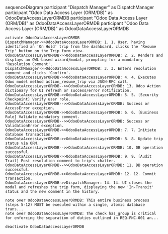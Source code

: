 sequenceDiagram
    participant "Dispatch Manager" as DispatchManager
    participant "Odoo Data Access Layer (ORM/DB)" as OdooDataAccessLayerORMDB
    participant "Odoo Data Access Layer (ORM/DB)" as OdooDataAccessLayerORMDB
    participant "Odoo Data Access Layer (ORM/DB)" as OdooDataAccessLayerORMDB

    activate OdooDataAccessLayerORMDB
    DispatchManager->>OdooDataAccessLayerORMDB: 1. 1. User, having identified an 'On Hold' trip from the dashboard, clicks the 'Resume Trip' button on the Trip form view.
    OdooDataAccessLayerORMDB->>OdooDataAccessLayerORMDB: 2. 2. Renders and displays an OWL-based wizard/modal, prompting for a mandatory 'Resolution Comment'.
    DispatchManager->>OdooDataAccessLayerORMDB: 3. 3. Enters resolution comment and clicks 'Confirm'.
    OdooDataAccessLayerORMDB->>OdooDataAccessLayerORMDB: 4. 4. Executes Odoo model method action_resume_trip via JSON-RPC call.
    OdooDataAccessLayerORMDB-->>OdooDataAccessLayerORMDB: 13. Odoo Action dictionary for UI refresh or success/error notification.
    OdooDataAccessLayerORMDB->>OdooDataAccessLayerORMDB: 5. 5. [Security Checkpoint] Verify user role.
    OdooDataAccessLayerORMDB-->>OdooDataAccessLayerORMDB: Success or AccessError exception.
    OdooDataAccessLayerORMDB->>OdooDataAccessLayerORMDB: 6. 6. [Business Rule] Validate mandatory comment.
    OdooDataAccessLayerORMDB-->>OdooDataAccessLayerORMDB: Success or ValidationError exception.
    OdooDataAccessLayerORMDB->>OdooDataAccessLayerORMDB: 7. 7. Initiate database transaction.
    OdooDataAccessLayerORMDB->>OdooDataAccessLayerORMDB: 8. 8. Update trip status via ORM.
    OdooDataAccessLayerORMDB-->>OdooDataAccessLayerORMDB: 10. DB operation successful.
    OdooDataAccessLayerORMDB->>OdooDataAccessLayerORMDB: 9. 9. [Audit Trail] Post resolution comment to trip's chatter.
    OdooDataAccessLayerORMDB-->>OdooDataAccessLayerORMDB: 11. DB operation successful.
    OdooDataAccessLayerORMDB->>OdooDataAccessLayerORMDB: 12. 12. Commit transaction.
    OdooDataAccessLayerORMDB->>DispatchManager: 14. 14. UI closes the modal and refreshes the trip form, displaying the new 'In-Transit' status and the new comment in the history.

    note over OdooDataAccessLayerORMDB: This entire business process (steps 5-12) MUST be executed within a single, atomic database trans...
    note over OdooDataAccessLayerORMDB: The check has_group is critical for enforcing the separation of duties outlined in REQ-FNC-001 an...

    deactivate OdooDataAccessLayerORMDB
